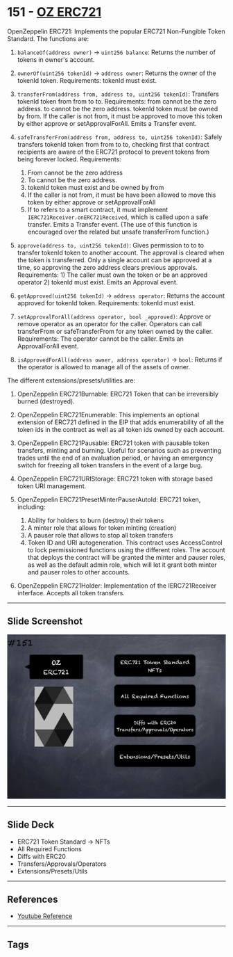 # 151 - [OZ ERC721](OZ%20ERC721.md)
OpenZeppelin ERC721: Implements the popular ERC721 Non-Fungible Token Standard. The functions are:
    
1.  `balanceOf(address owner)` → `uint256 balance`: Returns the number of tokens in owner's account.

2.  `ownerOf(uint256 tokenId)` → `address owner`: Returns the owner of the tokenId token. Requirements: tokenId must exist.

3.  `transferFrom(address from, address to, uint256 tokenId)`: Transfers tokenId token from from to to. Requirements: from cannot be the zero address. to cannot be the zero address. tokenId token must be owned by from. If the caller is not from, it must be approved to move this token by either approve or setApprovalForAll. Emits a Transfer event. 

4.  `safeTransferFrom(address from, address to, uint256 tokenId)`: Safely transfers tokenId token from from to to, checking first that contract recipients are aware of the ERC721 protocol to prevent tokens from being forever locked. Requirements:
	1.  From cannot be the zero address 
	2.  To cannot be the zero address. 
	3.  tokenId token must exist and be owned by from
	4.  If the caller is not from, it must be have been allowed to move this token by either approve or setApprovalForAll 
	5.  If to refers to a smart contract, it must implement `IERC721Receiver.onERC721Received`, which is called upon a safe transfer. Emits a Transfer event. (The use of this function is encouraged over the related but unsafe transferFrom function.)

5.  `approve(address to, uint256 tokenId)`: Gives permission to to to transfer tokenId token to another account. The approval is cleared when the token is transferred. Only a single account can be approved at a time, so approving the zero address clears previous approvals. Requirements: 1) The caller must own the token or be an approved operator 2) tokenId must exist. Emits an Approval event.

6.  `getApproved(uint256 tokenId)` → `address operator`: Returns the account approved for tokenId token. Requirements: tokenId must exist.

7.  `setApprovalForAll(address operator, bool _approved)`: Approve or remove operator as an operator for the caller. Operators can call transferFrom or safeTransferFrom for any token owned by the caller. Requirements: The operator cannot be the caller. Emits an ApprovalForAll event.

8.  `isApprovedForAll(address owner, address operator)` → `bool`: Returns if the operator is allowed to manage all of the assets of owner.


The different extensions/presets/utilities are:

1.  OpenZeppelin ERC721Burnable: ERC721 Token that can be irreversibly burned (destroyed). 

2.  OpenZeppelin ERC721Enumerable: This implements an optional extension of ERC721 defined in the EIP that adds enumerability of all the token ids in the contract as well as all token ids owned by each account.

3.  OpenZeppelin ERC721Pausable: ERC721 token with pausable token transfers, minting and burning. Useful for scenarios such as preventing trades until the end of an evaluation period, or having an emergency switch for freezing all token transfers in the event of a large bug.

4.  OpenZeppelin ERC721URIStorage: ERC721 token with storage based token URI management.

5.  OpenZeppelin ERC721PresetMinterPauserAutoId: ERC721 token, including: 
	1. Ability for holders to burn (destroy) their tokens 
	2. A minter role that allows for token minting (creation) 
	3. A pauser role that allows to stop all token transfers 
	4. Token ID and URI autogeneration. This contract uses AccessControl to lock permissioned functions using the different roles. The account that deploys the contract will be granted the minter and pauser roles, as well as the default admin role, which will let it grant both minter and pauser roles to other accounts.

6.  OpenZeppelin ERC721Holder: Implementation of the IERC721Receiver interface. Accepts all token transfers.

___
## Slide Screenshot
![151.png](../images/solidity201/151.png)
___
## Slide Deck
- ERC721 Token Standard -> NFTs
- All Required Functions
- Diffs with ERC20
- Transfers/Approvals/Operators
- Extensions/Presets/Utils
___
## References
- [Youtube Reference](https://youtu.be/C0zBhTgppLQ?t=1276)
___
## Tags